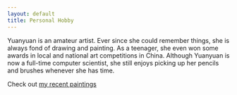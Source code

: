 ```yaml
---
layout: default
title: Personal Hobby
---
```



Yuanyuan is an amateur artist. Ever since she could remember things, she is always fond of drawing and painting. As a teenager, she even won some awards in local and national art competitions in China. Although Yuanyuan is now a full-time computer scientist, she still enjoys picking up her pencils and brushes whenever she has time.

Check out [my recent paintings](https://photos.google.com/album/AF1QipN0hrxldN7FbtgMylwqWsxfUFH2IlqVIcK5PZy7)
